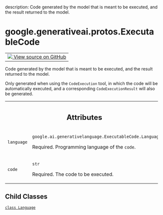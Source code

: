 description: Code generated by the model that is meant to be executed, and the result returned to the model.

<div itemscope itemtype="http://developers.google.com/ReferenceObject">
<meta itemprop="name" content="google.generativeai.protos.ExecutableCode" />
<meta itemprop="path" content="Stable" />
<meta itemprop="property" content="Language"/>
</div>

# google.generativeai.protos.ExecutableCode

<!-- Insert buttons and diff -->

<table class="tfo-notebook-buttons tfo-api nocontent">
<td>
  <a target="_blank" href="https://github.com/googleapis/google-cloud-python/tree/main/packages/google-ai-generativelanguage/google/ai/generativelanguage_v1beta/types/content.py#L257-L294">
    <img src="https://www.tensorflow.org/images/GitHub-Mark-32px.png" />
    View source on GitHub
  </a>
</td>
</table>



Code generated by the model that is meant to be executed, and the result returned to the model.

<!-- Placeholder for "Used in" -->

Only generated when using the ``CodeExecution`` tool, in which the
code will be automatically executed, and a corresponding
``CodeExecutionResult`` will also be generated.



<!-- Tabular view -->
 <table class="responsive fixed orange">
<colgroup><col width="214px"><col></colgroup>
<tr><th colspan="2"><h2 class="add-link">Attributes</h2></th></tr>

<tr>
<td>

`language`<a id="language"></a>

</td>
<td>

`google.ai.generativelanguage.ExecutableCode.Language`

Required. Programming language of the ``code``.

</td>
</tr><tr>
<td>

`code`<a id="code"></a>

</td>
<td>

`str`

Required. The code to be executed.

</td>
</tr>
</table>



## Child Classes
[`class Language`](../../../google/generativeai/protos/ExecutableCode/Language.md)

